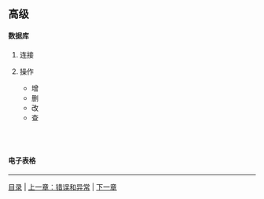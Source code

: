 ## 高级


#### 数据库

1. 连接

2. 操作

    * 增
    * 删
    * 改
    * 查

<br><br>

#### 电子表格





-----

[目录](https://github.com/ykqmain/Learning-Python-with-Git) | [上一章：错误和异常](https://github.com/ykqmain/Learning-Python-with-Git/blob/master/text/7.md) | [下一章](https://www.python.org)
